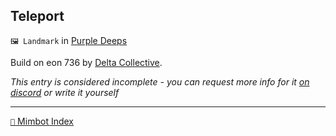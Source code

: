## Teleport

`🖼️ Landmark` in [Purple Deeps](<https://zeithalt.github.io/r/purple_deeps.html>)

Build on eon 736 by [Delta Collective](<https://zeithalt.github.io/r/delta_collective.html>).

_This entry is considered incomplete - you can request more info for it [on discord](<https://discord.com/channels/562910943848169472/1173922660489633802>) or write it yourself_

-----
[`📑` Mimbot Index](<https://zeithalt.github.io/r/#c980>)
<!---
keywords:  dc, purple deeps
aliases: 
-->